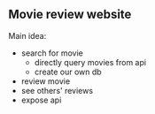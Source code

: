 ## Movie review website

Main idea:
+ search for movie
    + directly query movies from api
    + create our own db
+ review movie
+ see others' reviews
+ expose api